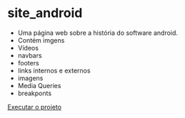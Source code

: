 # site_android

- Uma página web  sobre a história do software android.
- Contém imgens
- Vídeos
- navbars
- footers
- links internos e externos
- imagens
- Media Queries
- breakponts

<a href="https://bryan-araujo23.github.io/site_android/android.html" target="_blank">Executar o projeto </a>
